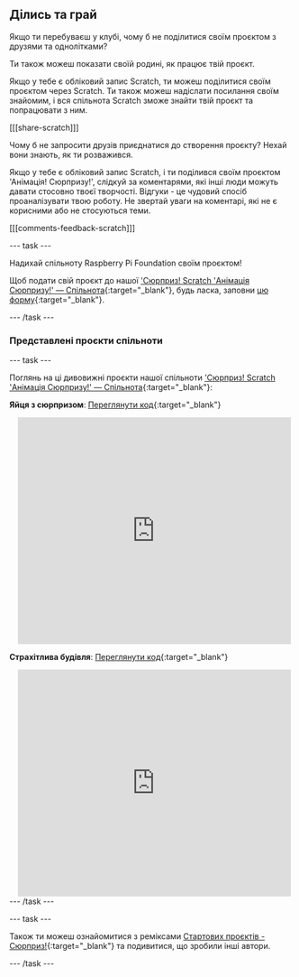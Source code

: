 ## Ділись та грай

Якщо ти перебуваєш у клубі, чому б не поділитися своїм проєктом з друзями та однолітками?

Ти також можеш показати своїй родині, як працює твій проєкт.

Якщо у тебе є обліковий запис Scratch, ти можеш поділитися своїм проєктом через Scratch. Ти також можеш надіслати посилання своїм знайомим, і вся спільнота Scratch зможе знайти твій проєкт та попрацювати з ним.

[[[share-scratch]]]

Чому б не запросити друзів приєднатися до створення проєкту? Нехай вони знають, як ти розважився.

Якщо у тебе є обліковий запис Scratch, і ти поділився своїм проєктом 'Анімація! Сюрпризу!', слідкуй за коментарями, які інші люди можуть давати стосовно твоєї творчості. Відгуки - це чудовий спосіб проаналізувати твою роботу. Не звертай уваги на коментарі, які не є корисними або не стосуються теми.

[[[comments-feedback-scratch]]]

--- task ---

Надихай спільноту Raspberry Pi Foundation своїм проєктом!

Щоб подати свій проєкт до нашої ['Сюрприз! Scratch 'Анімація Сюрпризу!' — Спільнота](https://scratch.mit.edu/studios/29079784){:target="_blank"}, будь ласка, заповни [цю форму](https://form.raspberrypi.org/f/community-project-submissions){:target="_blank"}.

--- /task ---

### Представлені проєкти спільноти

--- task ---

Поглянь на ці дивовижні проєкти нашої спільноти ['Сюрприз! Scratch 'Анімація Сюрпризу!' — Спільнота](https://scratch.mit.edu/studios/29079784){:target="_blank"}:

**Яйця з сюрпризом**: [Переглянути код](https://scratch.mit.edu/projects/723810901/editor){:target="_blank"}
<div class="scratch-preview" style="margin-left: 15px;">
  <iframe allowtransparency="true" width="485" height="402" src="https://scratch.mit.edu/projects/embed/723810901/?autostart=false" frameborder="0"></iframe>
</div>

**Страхітлива будівля**: [Переглянути код](https://scratch.mit.edu/projects/578827663/editor){:target="_blank"}
<div class="scratch-preview" style="margin-left: 15px;">
  <iframe allowtransparency="true" width="485" height="402" src="https://scratch.mit.edu/projects/embed/578827663/?autostart=false" frameborder="0"></iframe>
</div>
--- /task ---

--- task ---

Також ти можеш ознайомитися з реміксами [Стартових проєктів - Сюрприз!](https://scratch.mit.edu/projects/582222532/remixes){:target="_blank"} та подивитися, що зробили інші автори.

--- /task ---

